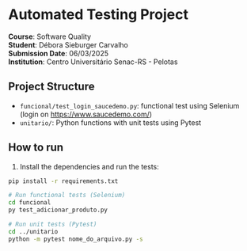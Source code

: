 # Automated Testing Project

**Course**: Software Quality  
**Student**: Débora Sieburger Carvalho  
**Submission Date**: 06/03/2025  
**Institution**: Centro Universitário Senac-RS - Pelotas

## Project Structure

- `funcional/test_login_saucedemo.py`: functional test using Selenium (login on https://www.saucedemo.com/)  
- `unitario/`: Python functions with unit tests using Pytest

## How to run

1. Install the dependencies and run the tests:

```bash
pip install -r requirements.txt

# Run functional tests (Selenium)
cd funcional
py test_adicionar_produto.py

# Run unit tests (Pytest)
cd ../unitario
python -m pytest nome_do_arquivo.py -s
